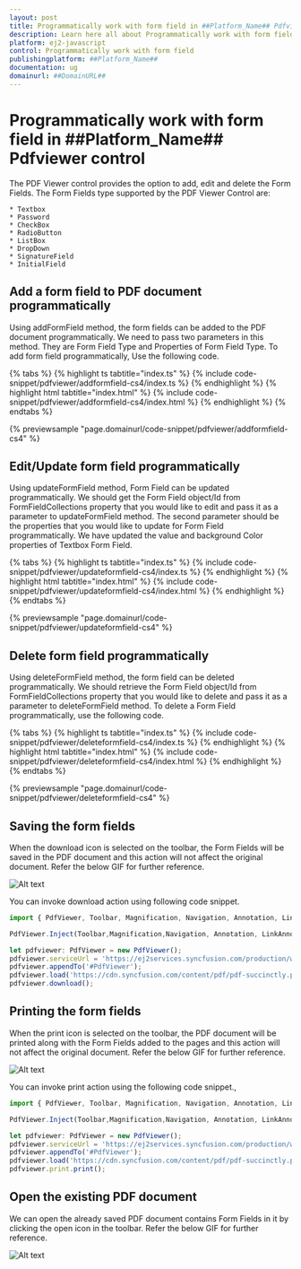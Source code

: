 ```yaml
---
layout: post
title: Programmatically work with form field in ##Platform_Name## Pdfviewer control | Syncfusion
description: Learn here all about Programmatically work with form field in Syncfusion ##Platform_Name## Pdfviewer control of Syncfusion Essential JS 2 and more.
platform: ej2-javascript
control: Programmatically work with form field 
publishingplatform: ##Platform_Name##
documentation: ug
domainurl: ##DomainURL##
---
```


# Programmatically work with form field in ##Platform_Name## Pdfviewer control

The PDF Viewer control provides the option to add, edit and delete the Form Fields. The Form Fields type supported by the PDF Viewer Control are:

    * Textbox
    * Password
    * CheckBox
    * RadioButton
    * ListBox
    * DropDown
    * SignatureField
    * InitialField

## Add a form field to PDF document programmatically

Using addFormField method, the form fields can be added to the PDF document programmatically. We need to pass two parameters in this method. They are Form Field Type and Properties of Form Field Type. To add form field programmatically, Use the following code.

{% tabs %}
{% highlight ts tabtitle="index.ts" %}
{% include code-snippet/pdfviewer/addformfield-cs4/index.ts %}
{% endhighlight %}
{% highlight html tabtitle="index.html" %}
{% include code-snippet/pdfviewer/addformfield-cs4/index.html %}
{% endhighlight %}
{% endtabs %}
          
{% previewsample "page.domainurl/code-snippet/pdfviewer/addformfield-cs4" %}

## Edit/Update form field programmatically

Using updateFormField method, Form Field can be updated programmatically. We should get the Form Field object/Id from FormFieldCollections property that you would like to edit and pass it as a parameter to updateFormField method. The second parameter should be the properties that you would like to update for Form Field programmatically. We have updated the value and background Color properties of Textbox Form Field.

{% tabs %}
{% highlight ts tabtitle="index.ts" %}
{% include code-snippet/pdfviewer/updateformfield-cs4/index.ts %}
{% endhighlight %}
{% highlight html tabtitle="index.html" %}
{% include code-snippet/pdfviewer/updateformfield-cs4/index.html %}
{% endhighlight %}
{% endtabs %}
          
{% previewsample "page.domainurl/code-snippet/pdfviewer/updateformfield-cs4" %}

## Delete form field programmatically

Using deleteFormField method, the form field can be deleted programmatically. We should retrieve the Form Field object/Id from FormFieldCollections property that you would like to delete and pass it as a parameter to deleteFormField method. To delete a Form Field programmatically, use the following code.

{% tabs %}
{% highlight ts tabtitle="index.ts" %}
{% include code-snippet/pdfviewer/deleteformfield-cs4/index.ts %}
{% endhighlight %}
{% highlight html tabtitle="index.html" %}
{% include code-snippet/pdfviewer/deleteformfield-cs4/index.html %}
{% endhighlight %}
{% endtabs %}
          
{% previewsample "page.domainurl/code-snippet/pdfviewer/deleteformfield-cs4" %}

## Saving the form fields

When the download icon is selected on the toolbar, the Form Fields will be saved in the PDF document and this action will not affect the original document. Refer the below GIF for further reference.

![Alt text](../../images/saveformfield.gif)

You can invoke download action using following code snippet.

```ts
import { PdfViewer, Toolbar, Magnification, Navigation, Annotation, LinkAnnotation,ThumbnailView,BookmarkView, TextSelection} from '@syncfusion/ej2-pdfviewer';

PdfViewer.Inject(Toolbar,Magnification,Navigation, Annotation, LinkAnnotation,ThumbnailView,BookmarkView, TextSelection);

let pdfviewer: PdfViewer = new PdfViewer();
pdfviewer.serviceUrl = 'https://ej2services.syncfusion.com/production/web-services/api/pdfviewer';
pdfviewer.appendTo('#PdfViewer');
pdfviewer.load('https://cdn.syncfusion.com/content/pdf/pdf-succinctly.pdf', null);
pdfviewer.download();

```

## Printing the form fields

When the print icon is selected on the toolbar, the PDF document will be printed along with the Form Fields added to the pages and this action will not affect the original document. Refer the below GIF for further reference.

![Alt text](../../images/printformfield.gif)

You can invoke print action using the following code snippet.,

```ts
import { PdfViewer, Toolbar, Magnification, Navigation, Annotation, LinkAnnotation,ThumbnailView,BookmarkView, TextSelection} from '@syncfusion/ej2-pdfviewer';

PdfViewer.Inject(Toolbar,Magnification,Navigation, Annotation, LinkAnnotation,ThumbnailView,BookmarkView, TextSelection);

let pdfviewer: PdfViewer = new PdfViewer();
pdfviewer.serviceUrl = 'https://ej2services.syncfusion.com/production/web-services/api/pdfviewer';
pdfviewer.appendTo('#PdfViewer');
pdfviewer.load('https://cdn.syncfusion.com/content/pdf/pdf-succinctly.pdf', null);
pdfviewer.print.print();

```

## Open the existing PDF document

We can open the already saved PDF document contains Form Fields in it by clicking the open icon in the toolbar. Refer the below GIF for further reference.

![Alt text](../../images/openexistingpdf.gif)